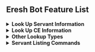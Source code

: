 ## Eresh Bot Feature List

<details>
  <summary><b>Look Up Servant Information</b></summary>
  Note: All of the following are tabs on the servant embeds. So if you look up any one of these, there will be an array of buttons below the embed to easily switch to any of the other pages.
    <br>
  <img src="https://user-images.githubusercontent.com/56235026/144731106-7e953826-e138-4e2d-be3e-9df71ae50f77.png">
  <br>

  <b>General</b>
  <br>
  <img src="https://user-images.githubusercontent.com/56235026/144730821-063f930b-89b8-45b9-9e24-bc38b13cc334.png">
  <br>
  <b>Skills</b>
  <br>
  <img src="https://user-images.githubusercontent.com/56235026/144730844-61da4a73-103f-4aac-90de-bf8d156f7511.png">
  <br>
  <b>NP</b>
  <br>
  <img src="https://user-images.githubusercontent.com/56235026/144730859-7d51c3cb-6254-4032-9bd9-c7bbd529d146.png">
  <br>
  <b>Passives</b>
  <br>
  <img src="https://user-images.githubusercontent.com/56235026/144730891-64a1750f-36f5-4e60-a7f1-592d9c718a40.png">
  <br>
  <b>Append Skills</b>
  <br>
  <img src="https://user-images.githubusercontent.com/56235026/144730950-031e4a2c-0d9d-44cc-80ba-739df37d03bc.png">
  <br>
  <b>Materials</b>
  <br>
  <img src="https://user-images.githubusercontent.com/56235026/144730923-cc86fc8c-7e4c-4bd6-99c8-10ed9b72a2b1.png">
  <br>
  <b>Materials (In Text)</b> Note, its a bit too long to show the full response here!
  <br>
  <img src="https://user-images.githubusercontent.com/56235026/144731556-77e5ca23-0ce1-4285-9601-a2ecd2a22626.png">
  <br>
  <b>Bond Growth</b>
  <br>
  <img src="https://user-images.githubusercontent.com/56235026/144731034-2f218381-319a-468b-ae37-9cfe12f6fd01.png">
  <br>
  <b>Upgrades</b>
  <br>
  <img src="https://user-images.githubusercontent.com/56235026/144731050-bf7662b1-428a-44a2-89a1-ea55ecf33aad.png">
  <br>
  <b>Banners</b>
  <br>
  <img src="https://user-images.githubusercontent.com/56235026/144731062-ab466026-c704-4d3d-9102-5abc7cb47014.png">
  <br>
</details>

<details>
  <summary><b>Look Up CE Information</b></summary>
  <b>Through looking up the CE itself</b>
  <br>
  <img src="https://user-images.githubusercontent.com/56235026/144731536-30b2b6c0-0dd2-44bc-bc0f-77f4643087f4.png">
  <br>
  <b>Or by looking up the Bond CE of a servant</b>
  <br>
  <img src="https://user-images.githubusercontent.com/56235026/144731529-190c1c8a-2a21-4cd3-946d-6993756b2f62.png">
  <br>
</details>

<details>
  <summary><b>Other Lookup Types</b></summary>
  <b>Command Codes</b>
  <br>
  <img src="https://user-images.githubusercontent.com/56235026/144731860-fbe4d954-8cb7-4242-aa31-8f72189e1816.png">
  <br>
  <b>Mystic Codes</b>
  <br>
  <img src="https://user-images.githubusercontent.com/56235026/144731610-9eca8e8a-d8f1-4105-95b0-6928f62f49ed.png">
  <br>
  <b>Materials and their Drop Rates for NA or JP</b>
  <br>
  <img src="https://user-images.githubusercontent.com/56235026/144731620-10623352-147b-48ea-8c63-4be0c10c8e6a.png">
  <br>
  <img src="https://user-images.githubusercontent.com/56235026/144731630-6463607d-f697-402e-b31a-0d9a7c58bb58.png">
  <br>
  <b>Map Nodes</b>
  <br>
  <img src="https://user-images.githubusercontent.com/56235026/144731757-cebab92c-a002-4325-a52a-d3ba19068466.png">
  <br>
  <b>Quests</b>
  <br>
  <img src="https://user-images.githubusercontent.com/56235026/144731710-9f3b9fcc-0c7b-49c9-bc00-090cfdbbf067.png">
  <br>
  <b>Servant, CE, and CC Art</b>
  <br>
  <img src="https://user-images.githubusercontent.com/56235026/144731833-c3997390-0219-427b-8f53-55c364e551eb.png">
  <br>
  <img src="https://user-images.githubusercontent.com/56235026/144731842-27808977-4bcd-4bbd-8d4d-0fc5db1468ff.png">
  <br>
  <img src="https://user-images.githubusercontent.com/56235026/144731850-cfd9619a-6299-4e4d-9f4e-00e163cf8a48.png">
  <br>
</details>

<details>
  <summary><b>Servant Listing Commands</b></summary>
  <b>List Servants by Trait</b>
  <br>
  <img src="https://user-images.githubusercontent.com/56235026/144731894-bf6dafdb-cc9d-4843-acd1-4190bd536f5b.png">
  <br>
  <b>Sort Servants by Specified Arguments</b>
  <br>
  <img src="https://user-images.githubusercontent.com/56235026/144731907-2aec7a8a-a4e9-40ee-82be-54e54921752e.png">
  <br>
  <b>List Servants with a given Voice</b>
  <br>
  <img src="https://user-images.githubusercontent.com/56235026/144731927-490cde41-53d9-4ef7-987b-5c7f82b78405.png">
  <br>
  <b>List Servants/CEs/CCs with a given Illustrator</b>
  <br>
  <img src="https://user-images.githubusercontent.com/56235026/144731951-0ba70d3c-8eb0-455b-a41f-e7e9d761d36c.png">
  <br>
  <b>List Skills/Passives containing a given string</b>
  <br>
  <img src="https://user-images.githubusercontent.com/56235026/144731962-0fa0a67c-6a03-4d5d-b1d0-e60b188b3d8b.png">
  <br>
  <b>List Servants who use a specific material</b><br>
  You can then further filter this by using the buttons at the bottom to exclude or include servants who use the material in their skills, appends, ascensions, or costumes accordingly. The totals will adjust dynamically.
  <br>
  <img src="https://user-images.githubusercontent.com/56235026/144731982-200afe59-611d-4ee3-a34f-1a30e2c6ef53.png">
  <br>
</details>

